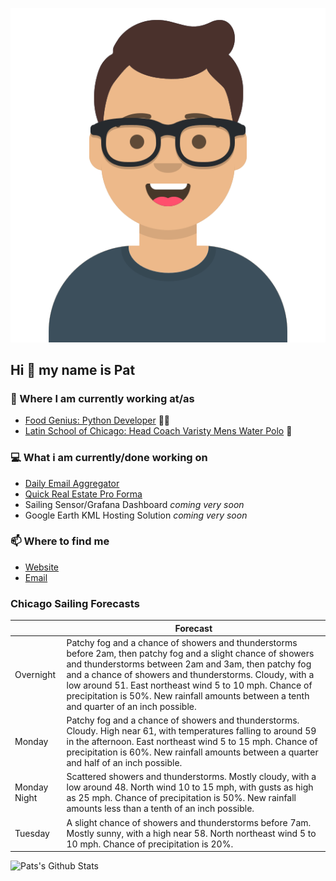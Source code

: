 [![Social banner for p-j-falconer](https://raw.githubusercontent.com/P-J-FALCONER/P-J-FALCONER/master/assets/avataaars.svg)](https://patfalconer.com/)
## Hi :wave: my name is Pat

### 💼 Where I am currently working at/as
- [Food Genius: Python Developer](https://getfoodgenius.com/) 🍔🐍
- [Latin School of Chicago: Head Coach Varisty Mens Water Polo](https://www.latinschool.org/) 🤽


### 💻 What i am currently/done working on
 - [Daily Email Aggregator](https://github.com/P-J-FALCONER/dott_daily_mail)
 - [Quick Real Estate Pro Forma](https://github.com/P-J-FALCONER/henry)
 - Sailing Sensor/Grafana Dashboard *coming very soon*
 - Google Earth KML Hosting Solution *coming very soon*

### 📫 Where to find me
 - [Website](https://patfalconer.com/)
 - [Email](mailto:patrick.j.falconer@gmail.com)


### Chicago Sailing Forecasts
|   | Forecast  |
|---|---|
| Overnight | Patchy fog and a chance of showers and thunderstorms before 2am, then patchy fog and a slight chance of showers and thunderstorms between 2am and 3am, then patchy fog and a chance of showers and thunderstorms. Cloudy, with a low around 51. East northeast wind 5 to 10 mph. Chance of precipitation is 50%. New rainfall amounts between a tenth and quarter of an inch possible. |
| Monday | Patchy fog and a chance of showers and thunderstorms. Cloudy. High near 61, with temperatures falling to around 59 in the afternoon. East northeast wind 5 to 15 mph. Chance of precipitation is 60%. New rainfall amounts between a quarter and half of an inch possible. |
| Monday Night | Scattered showers and thunderstorms. Mostly cloudy, with a low around 48. North wind 10 to 15 mph, with gusts as high as 25 mph. Chance of precipitation is 50%. New rainfall amounts less than a tenth of an inch possible. |
| Tuesday | A slight chance of showers and thunderstorms before 7am. Mostly sunny, with a high near 58. North northeast wind 5 to 10 mph. Chance of precipitation is 20%. |

![Pats's Github Stats](https://github-readme-stats.vercel.app/api?username=p-j-falconer&show_icons=true&theme=radical)
